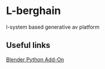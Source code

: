 # L-berghain
l-system based generative av platform

## Useful links
[Blender Python Add-On](http://michelanders.blogspot.ca/p/creating-blender-26-python-add-on.html)
